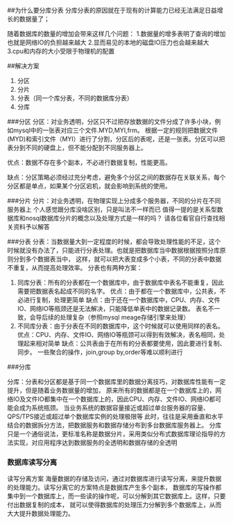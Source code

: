 ##为什么要分库分表
分库分表的原因就在于现有的计算能力已经无法满足日益增长的数据量了；

随着数据库的数量的增加会带来这样几个问题：
1.数据量的增多表明了查询的增加 也就是网络IO的负担越来越大
2.显而易见的本地的磁盘IO压力也会越来越大
3.cpu和内存的大小受限于物理机的配置


##解决方案
1. 分区
2. 分片
3. 分表（同一个库分表，不同的数据库分表）
4. 分库

###分区
分区：对业务透明，分区只不过把存放数据的文件分成了许多小块，例如mysql中的一张表对应三个文件.MYD,MYI,frm。
根据一定的规则把数据文件(MYD)和索引文件（MYI）进行了分割，分区后的表呢，还是一张表。分区可以把表分到不同的硬盘上，但不能分配到不同服务器上。

优点：数据不存在多个副本，不必进行数据复制，性能更高。

缺点：分区策略必须经过充分考虑，避免多个分区之间的数据存在关联关系，每个分区都是单点，如果某个分区宕机，就会影响到系统的使用。


###分片
分片：对业务透明，在物理实现上分成多个服务器，不同的分片在不同服务器上
个人感觉跟分库没啥区别，只是叫法不一样而已
值得一提的是关系型数据库和nosql数据库分片的概念以及处理方式是一样的吗？
请各位看官自行查找相关资料予以解答

###分表
分表：当数据量大到一定程度的时候，都会导致处理性能的不足，这个时候就没有办法了，只能进行分表处理。也就是把数据库当中数据根据按照分库原则分到多个数据表当中，
这样，就可以把大表变成多个小表，不同的分表中数据不重复，从而提高处理效率。
分表也有两种方案：
1. 同库分表：所有的分表都在一个数据库中，由于数据库中表名不能重复，因此需要把数据表名起成不同的名字。
优点：由于都在一个数据库中，公共表，不必进行复制，处理更简单
缺点：由于还在一个数据库中，CPU、内存、文件IO、网络IO等瓶颈还是无法解决，只能降低单表中的数据记录数。
表名不一致，会导后续的处理复杂（参照mysql meage存储引擎来处理）
2. 不同库分表：由于分表在不同的数据库中，这个时候就可以使用同样的表名。
优点：CPU、内存、文件IO、网络IO等瓶颈可以得到有效解决，表名相同，处理起来相对简单
缺点：公共表由于在所有的分表都要使用，因此要进行复制、同步。
一些聚合的操作，join,group by,order等难以顺利进行

###分库

分库：分表和分区都是基于同一个数据库里的数据分离技巧，对数据库性能有一定提升，但是随着业务数据量的增加，
原来所有的数据都是在一个数据库上的，网络IO及文件IO都集中在一个数据库上的，因此CPU、内存、文件IO、网络IO都可能会成为系统瓶颈。
当业务系统的数据容量接近或超过单台服务器的容量、QPS/TPS接近或超过单个数据库实例的处理极限等
此时，往往是采用垂直和水平结合的数据拆分方法，把数据服务和数据存储分布到多台数据库服务器上。
分库只是一个通俗说法，更标准名称是数据分片，采用类似分布式数据库理论指导的方法实现，对应用程序达到数据服务的全透明和数据存储的全透明


### 数据库读写分离

读写分离方案
海量数据的存储及访问，通过对数据库进行读写分离，来提升数据的处理能力。读写分离它的方案特点是数据库产生多个副本，
数据库的写操作都集中到一个数据库上，而一些读的操作呢，可以分解到其它数据库上。这样，只要付出数据复制的成本，
就可以使得数据库的处理压力分解到多个数据库上，从而大大提升数据处理能力。